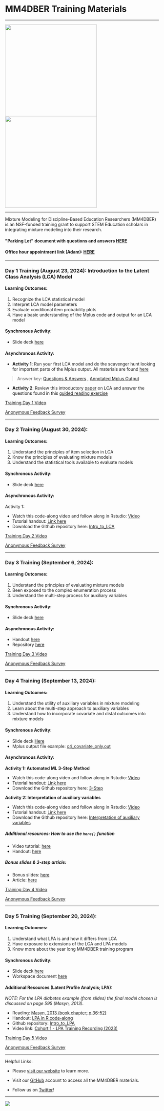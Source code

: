 # MM4DBER Training Materials

------------------------------------------------------------------------

<p align="center">

<img src="images/mm4dber_clear.png" width="300"/> <img src="images/NSF-Logo.png" width="300"/>

</p>

------------------------------------------------------------------------

<p align="center">

Mixture Modeling for Discipline-Based Education Researchers (MM4DBER) is an NSF-funded training grant to support STEM Education scholars in integrating mixture modeling into their research.

</p>

#### "Parking Lot" document with questions and answers [HERE](https://docs.google.com/document/d/1CoSdG5s3WjrgsWGTbN4EjCVHERlOqCYHWY_WXN0UdYw/edit?usp=sharing)

#### Office hour appointment link (Adam): [HERE](https://calendar.app.google/XqDLH4oHFRaHpsUbA)

------------------------------------------------------------------------

### Day 1 Training (August 23, 2024): Introduction to the Latent Class Analysis (LCA) Model


#### Learning Outcomes:
1. Recognize the LCA statistical model
2. Interpret LCA model parameters
3. Evaluate conditional item probability plots
4. Have a basic understanding of the Mplus code and output for an LCA model


#### Synchronous Activity:

- Slide deck [here](https://drive.google.com/file/d/1x2JE8lIWDpaihO2OBj1gy91tsGxxkQv5/view?usp=sharing)

#### Asynchronous Activity:

- **Activity 1**: Run your first LCA model and do the scavenger hunt looking for important parts of the Mplus output.  All materials are found [here](https://docs.google.com/document/d/11tngHJFCMFJEB-rrXoojuRqyuvcyBVSNvaeB94zEe1o/copy?usp=drive_link)

> Answer key: [Questions & Answers](https://docs.google.com/document/d/1r1khPI-99uIamGRukCV_JJRGV7d5eBs0RlHQM7IPvZ0/edit?usp=sharing) , [Annotated Mplus Output](https://docs.google.com/document/d/1ettnt7BLu-8HPE-jxyIrfHa9CVerrqu_OzZXR2FIAuo/edit?usp=sharing)

- **Activity 2**: Review this introductory [paper](https://drive.google.com/file/d/1WxZgDwvBdkL84rnxL6YF58KUDqOBtcyT/view?usp=sharing) on LCA and answer the questions found in this [guided reading exercise](https://docs.google.com/document/d/1KgjuS5w-7fwIHJ3wHUOfMzoQ7qImn4M9Tj7gLJNz4aU/copy?usp=drive_link)

[Training Day 1 Video](https://drive.google.com/file/d/1JEXKmobgN2dBo8qdQArNHMzRnUAi0jSI/view?usp=sharing)

[Anonymous Feedback Survey](https://docs.google.com/forms/d/e/1FAIpQLSfzfwBPdfuYO5PSjPaGjuKmiBPCMLWKqnaa64mvEqDe0iM3IA/viewform?usp=sharing)
 
------------------------------------------------------------------------

### Day 2 Training (August 30, 2024): 

#### Learning Outcomes:

1. Understand the principles of item selection in LCA
2. Know the principles of evaluating mixture models
3. Understand the statistical tools available to evaluate models

#### Synchronous Activity:

- Slide deck [here](https://drive.google.com/file/d/1yCaUaSnbrDV0-PlfYqgyMHdMLPhAjfsp/view?usp=sharing)

#### Asynchronous Activity:

Activity 1: 
- Watch this code-along video and follow along in Rstudio: [Video](https://www.youtube.com/watch?v=fPpcScLZFRI)
- Tutorial handout: [Link here](https://mm4dber.github.io/Intro_to_LCA.html)
- Download the Github repository here: [Intro_to_LCA](https://github.com/MM4DBER/Intro_to_LCA)

[Training Day 2 Video](https://drive.google.com/file/d/1pAedqjZIg6nst7x-Aio4IJYxBti_hdxR/view?usp=sharing)

[Anonymous Feedback Survey](https://docs.google.com/forms/d/e/1FAIpQLSc9GByoyjomy4t1XrWFXtCPF1ybnvQf4yC8soCWn_RDg2vjgg/viewform?usp=sharing)

------------------------------------------------------------------------

### Day 3 Training (September 6, 2024): 

#### Learning Outcomes:

1. Understand the principles of evaluating mixture models
2. Been exposed to the complex enumeration process
3. Understand the multi-step process for auxiliary variables


#### Synchronous Activity:

- Slide deck [here](https://drive.google.com/file/d/11igJJ6tADgmjOVnuPj7rvLh2As1Y5oeV/view?usp=sharing)

#### Asynchronous Activity:

- Handout [here](https://mm4dber24.github.io/Day3-Asynch-Handout.html)
- Repository [here](https://github.com/MM4DBER24/Day3-Asynch-LCA.git)

[Training Day 3 Video](https://drive.google.com/file/d/1KFJpCBas7thA7BinCM66UIPPUEn6LvUZ/view?usp=drive_link)

[Anonymous Feedback Survey](https://docs.google.com/forms/d/e/1FAIpQLSe5Sb2gfizj1iai5Ij12kzCan4lYTdSM9OPtcMbRjd1Lzo5fA/viewform?usp=sharing)

------------------------------------------------------------------------

### Day 4 Training (September 13, 2024): 

#### Learning Outcomes:

1. Understand the utility of auxiliary variables in mixture modeling
2. Learn about the multi-step approach to auxiliary variables
3. Understand how to incorporate covariate and distal outcomes into mixture models

#### Synchronous Activity:

- Slide deck [Here](https://drive.google.com/file/d/1WA2FBjHV1M9m-IOkeMuLEFl1khpsjWZH/view?usp=drive_link)
- Mplus output file example: [c4_covariate_only.out](https://drive.google.com/file/d/1DZNZ2DFY-oRwAu1OJecb_TDXgUacSD5J/view?usp=sharing)

#### Asynchronous Activity:

**Activity 1: Automated ML 3-Step Method**
- Watch this code-along video and follow along in Rstudio: [Video](https://youtu.be/MZSFKmTLZRI?si=_eQLhpj046rMPuRM)
- Tutorial handout: [Link here](https://mm4dber.github.io/3step-Method.html)
- Download the Github repository here: [3-Step](https://github.com/MM4DBER/3-Step)

**Activity 2: Interpretation of auxiliary variables**
- Watch this code-along video and follow along in Rstudio: [Video](https://www.youtube.com/watch?v=3UGMuAVbiac)
- Tutorial handout: [Link here](https://mm4dber.github.io/interpret-aux-vars.html)
- Download the Github repository here: [Interpretation of auxiliary variables](https://github.com/MM4DBER/auxiliary-variables)

##### Additional resources: How to use the `here()` function
- Video tutorial: [here](https://drive.google.com/file/d/1cmxZk1Oo52rtzZtZjCCPfD-nPqWJ_qwe/view?usp=sharing)
- Handout: [here](https://mm4dber24.github.io/here_demo.html)

##### Bonus slides & 3-step article:
- Bonus slides: [here](https://docs.google.com/presentation/d/12xbklMXgfphA3z3yh2YNRF3b6QI5qfs_4QhHwGvxMCA/edit?usp=sharing)
- Article: [here](https://drive.google.com/file/d/1TppdLIH9utSyukjw15qeP9uIL2NRyRVR/view?usp=sharing)

[Training Day 4 Video](https://drive.google.com/file/d/1bcC21brlgdy2O0c0oVhLnwYg9jIqfXnN/view?usp=drive_link)

[Anonymous Feedback Survey](https://docs.google.com/forms/d/e/1FAIpQLSdMp67Y-KP8eMvA_sJAeQkdCTnMvrNsWrSiAiWdZGG8UEgZew/viewform?usp=sharing)

------------------------------------------------------------------------

### Day 5 Training (September 20, 2024): 


#### Learning Outcomes:

1. Understand what LPA is and how it differs from LCA
2. Have exposure to extensions of the LCA and LPA models
3. Know more about the year long MM4DBER training program


#### Synchronous Activity:

- Slide deck [here](https://drive.google.com/file/d/1rKnzbyKWbbgwm-Zlx4zqvvu55boY1pED/view?usp=drive_link)
- Workspace document [here](https://docs.google.com/presentation/d/1kQo7HZhxJjRWrmuzkUThwhh4p5JW7KveUFEvqxt2MUw/edit?usp=drive_link)

#### Additional Resources (Latent Profile Analysis; LPA): 

*NOTE: For the LPA diabetes example (from slides) the final model chosen is discussed on page 595 (Masyn, 2013).*

- Reading: [Masyn, 2013 (book chapter; p.36-52)](https://www.statmodel.com/download/Masyn_2013.pdf)
- Handout: [LPA in R code-along](https://mm4dber.github.io/Intro_to_LPA.html)
- Github repository: [Intro_to_LPA](https://github.com/MM4DBER/Intro_to_LPA.git)
- Video link: [Cohort 1 - LPA Training Recording (2023)](https://drive.google.com/file/d/1yAT-9hnwUJ0WJxja7lGjVnQ_MZO52WaT/view?usp=sharing)

[Training Day 5 Video](https://drive.google.com/file/d/1MKxpNoudGqgoi6m_Nbx-LppWnRxlXaCV/view?usp=drive_link)

[Anonymous Feedback Survey](https://docs.google.com/forms/d/e/1FAIpQLSchBfZc8bxNw-BTvjGcCJ5sSJKBYzI4Av5mfJl0JG0TtdqSeg/viewform?usp=sharing)

------------------------------------------------------------------------

Helpful Links:

-   Please [visit our website](https://mm4dbers.education.ucsb.edu/) to learn more.

-   Visit our [GitHub](https://github.com/MM4DBER/mm4dber.github.io) account to access all the MM4DBER materials.

-   Follow us on [Twitter](https://twitter.com/mm4dbers)!

------------------------------------------------------------------------

![](images/UCSB_Navy_mark.png)
